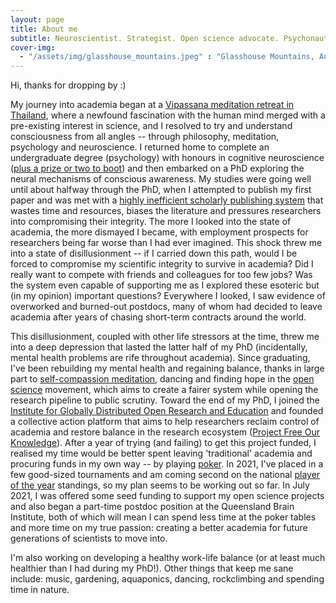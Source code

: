 ```yaml
---
layout: page
title: About me
subtitle: Neuroscientist. Strategist. Open science advocate. Psychonaut. Meditator. Dancer.
cover-img:
  - "/assets/img/glasshouse_mountains.jpeg" : "Glasshouse Mountains, Australia (2020)"
---
```


Hi, thanks for dropping by :)

My journey into academia began at a [Vipassana meditation retreat in Thailand](https://www.suanmokkh-idh.org/), where a newfound fascination with the human mind merged with a pre-existing interest in science, and I resolved to try and understand consciousness from all angles -- through philosophy, meditation, psychology and neuroscience. I returned home to complete an undergraduate degree (psychology) with honours in cognitive neuroscience ([plus a prize or two to boot](https://coopersmout.com/awards/)) and then embarked on a PhD exploring the neural mechanisms of conscious awareness. My studies were going well until about halfway through the PhD, when I attempted to publish my first paper and was met with a [highly inefficient scholarly publishing system](https://aeon.co/ideas/scholarly-publishing-is-broken-heres-how-to-fix-it) that wastes time and resources, biases the literature and pressures researchers into compromising their integrity. The more I looked into the state of academia, the more dismayed I became, with employment prospects for researchers being far worse than I had ever imagined. This shock threw me into a state of disillusionment -- if I carried down this path, would I be forced to compromise my scientific integrity to survive in academia? Did I really want to compete with friends and colleagues for too few jobs? Was the system even capable of supporting me as I explored these esoteric but (in my opinion) important questions? Everywhere I looked, I saw evidence of overworked and burned-out postdocs, many of whom had decided to leave academia after years of chasing short-term contracts around the world.

This disillusionment, coupled with other life stressors at the time, threw me into a deep depression that lasted the latter half of my PhD (incidentally, mental health problems are rife throughout academia). Since graduating, I've been rebuilding my mental health and regaining balance, thanks in large part to [self-compassion meditation](https://self-compassion.org/category/exercises/#exercises), dancing and finding hope in the [open science](/openscience) movement, which aims to create a fairer system while opening the research pipeline to public scrutiny. Toward the end of my PhD, I joined the [Institute for Globally Distributed Open Research and Education](https://igdore.org/) and founded a collective action platform that aims to help researchers reclaim control of academia and restore balance in the research ecosystem ([Project Free Our Knowledge](https://freeourknowledge.org/)). After a year of trying (and failing) to get this project funded, I realised my time would be better spent leaving 'traditional' academia and procuring funds in my own way -- by playing [poker](/poker). In 2021, I've placed in a few good-sized tournaments and am coming second on the national [player of the year](https://australianpokertour.com.au/index.php/player-of-the-year-update/) standings, so my plan seems to be working out so far. In July 2021, I was offered some seed funding to support my open science projects and also began a part-time postdoc position at the Queensland Brain Institute, both of which will mean I can spend less time at the poker tables and more time on my true passion: creating a better academia for future generations of scientists to move into.

I'm also working on developing a healthy work-life balance (or at least much healthier than I had during my PhD!). Other things that keep me sane include: music, gardening, aquaponics, dancing, rockclimbing and spending time in nature.
